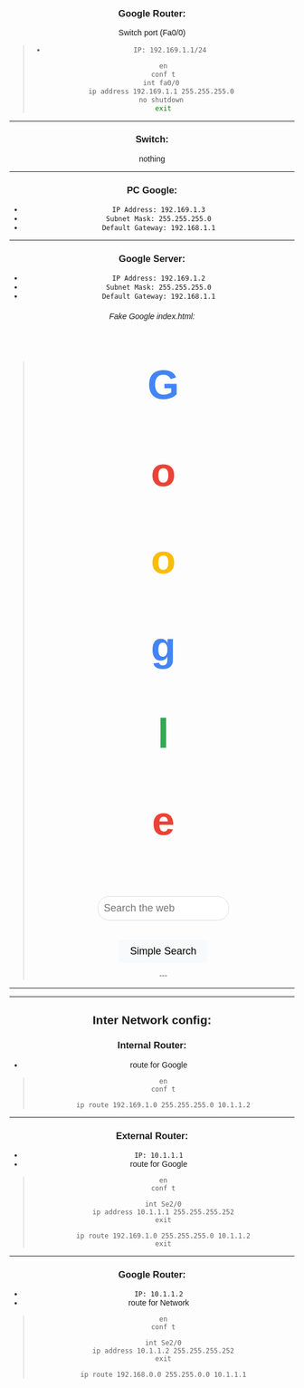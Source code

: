 ### Google Router:
Switch port (Fa0/0)
> - `IP: 192.169.1.1/24`
> ```bash
> en
> conf t
> int fa0/0 
> ip address 192.169.1.1 255.255.255.0 
> no shutdown 
> exit
> ```

---
### Switch:
nothing

---
### PC Google:
- `IP Address: 192.169.1.3`
- `Subnet Mask: 255.255.255.0`
- `Default Gateway: 192.168.1.1`

---
### Google Server:
- `IP Address: 192.169.1.2`
- `Subnet Mask: 255.255.255.0`
- `Default Gateway: 192.168.1.1`
###### Fake Google index.html:
> <!DOCTYPE html>
> 
> <html lang="en">
> 
> <head>
> 
> <meta charset="UTF-8">
> 
> <meta name="viewport" content="width=device-width, initial-scale=1.0">
> 
> <title>Simple Search</title>
> 
> <style>
> 
> body {
> 
> font-family: Arial, sans-serif;
> 
> text-align: center;
> 
> margin-top: 100px;
> 
> }
> 
> #googleLogo {
> 
> font-size: 72px;
> 
> font-weight: bold;
> 
> }
> 
> .G { color: #4285F4; } /* Blue */
> 
> .O1 { color: #EA4335; } /* Red */
> 
> .O2 { color: #FBBC05; } /* Yellow */
> 
> .G2 { color: #4285F4; } /* Blue */
> 
> .L { color: #34A853; } /* Green */
> 
> .E { color: #EA4335; } /* Red */
> 
> #searchBox {
> 
> margin-top: 20px;
> 
> width: 50%;
> 
> padding: 10px;
> 
> font-size: 18px;
> 
> border: 1px solid #DDD;
> 
> border-radius: 20px;
> 
> outline: none;
> 
> }
> 
> #searchButton {
> 
> margin-top: 20px;
> 
> padding: 10px 20px;
> 
> font-size: 18px;
> 
> border: none;
> 
> border-radius: 5px;
> 
> background-color: #F8F9FA;
> 
> cursor: pointer;
> 
> }
> 
> </style>
> 
> </head>
> 
> <body>
> 
> <div id="googleLogo">
> 
> <span class="G">G</span>
> 
> <span class="O1">o</span>
> 
> <span class="O2">o</span>
> 
> <span class="G2">g</span>
> 
> <span class="L">l</span>
> 
> <span class="E">e</span>
> 
> </div>
> 
> <input type="text" id="searchBox" placeholder="Search the web">
> 
> <br>
> 
> <button id="searchButton">Simple Search</button>
> 
> </body>
> 
> </html>
>---




---


---
## Inter Network config:
### Internal Router:
- route for Google
> ```
> en
> conf t
> 
> ip route 192.169.1.0 255.255.255.0 10.1.1.2
> ```

---
### External Router:
- `IP: 10.1.1.1`
- route for Google
> ```
> en
> conf t
> 
> int Se2/0
> ip address 10.1.1.1 255.255.255.252
> exit
> 
> ip route 192.169.1.0 255.255.255.0 10.1.1.2
> exit
> ```

---
### Google Router:
- `IP: 10.1.1.2`
- route for Network 
> ```
> en
> conf t
> 
> int Se2/0
> ip address 10.1.1.2 255.255.255.252
> exit
> 
> ip route 192.168.0.0 255.255.0.0 10.1.1.1
> ```
